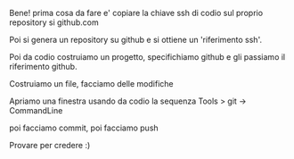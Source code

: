 
Bene!
  prima cosa da fare e' copiare la chiave ssh di codio sul proprio repository si github.com
  
  
  Poi si genera un repository su github e si ottiene un 'riferimento ssh'.
  
  Poi da codio costruiamo un progetto, specifichiamo github e gli passiamo il riferimento github.
  
  Costruiamo un file, facciamo delle modifiche
  
  Apriamo una finestra usando da codio la sequenza Tools > git -> CommandLine
  
  poi facciamo commit, poi facciamo push
  
  Provare per credere :)
  